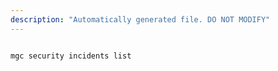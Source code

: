 ```yaml
---
description: "Automatically generated file. DO NOT MODIFY"
---
```


```bash

mgc security incidents list

```
